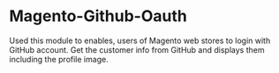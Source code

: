 # Magento-Github-Oauth

Used this module to enables, users of Magento web stores to login with GitHub account.
Get the customer info from GitHub and displays them including the profile image.
